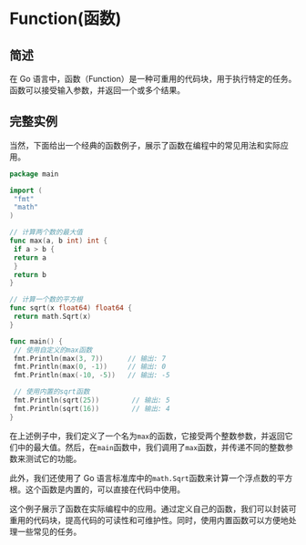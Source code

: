 # Function(函数)

## 简述

在 Go 语言中，函数（Function）是一种可重用的代码块，用于执行特定的任务。函数可以接受输入参数，并返回一个或多个结果。

## 完整实例

当然，下面给出一个经典的函数例子，展示了函数在编程中的常见用法和实际应用。

```go
package main

import (
 "fmt"
 "math"
)

// 计算两个数的最大值
func max(a, b int) int {
 if a > b {
 return a
 }
 return b
}

// 计算一个数的平方根
func sqrt(x float64) float64 {
 return math.Sqrt(x)
}

func main() {
 // 使用自定义的max函数
 fmt.Println(max(3, 7))      // 输出: 7
 fmt.Println(max(0, -1))     // 输出: 0
 fmt.Println(max(-10, -5))   // 输出: -5

 // 使用内置的sqrt函数
 fmt.Println(sqrt(25))        // 输出: 5
 fmt.Println(sqrt(16))        // 输出: 4
}
```

在上述例子中，我们定义了一个名为`max`的函数，它接受两个整数参数，并返回它们中的最大值。然后，在`main`函数中，我们调用了`max`函数，并传递不同的整数参数来测试它的功能。

此外，我们还使用了 Go 语言标准库中的`math.Sqrt`函数来计算一个浮点数的平方根。这个函数是内置的，可以直接在代码中使用。

这个例子展示了函数在实际编程中的应用。通过定义自己的函数，我们可以封装可重用的代码块，提高代码的可读性和可维护性。同时，使用内置函数可以方便地处理一些常见的任务。
